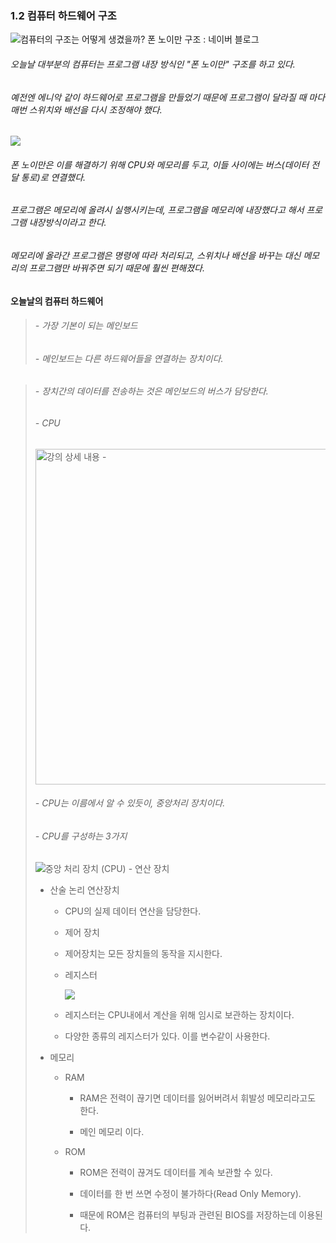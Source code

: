 ### 1.2 컴퓨터 하드웨어 구조

![컴퓨터의 구조는 어떻게 생겼을까? 폰 노이만 구조 : 네이버 블로그](https://mblogthumb-phinf.pstatic.net/MjAyMDA1MjhfMjgx/MDAxNTkwNjQxMTY1NDMy.w51HcT4jYp2OKHYNkUukDXx93m4YnGX04-_kYpOhLlQg.QGXBnWQ2n3haBw0IOM-lqJyBrJrbS_koOxI9mthgxlcg.PNG.with_msip/SE-0a7a2aaa-2572-4930-bc3c-45722a6ec0a7.png?type=w800)

###### 오늘날 대부분의 컴퓨터는 프로그램 내장 방식인 "폰 노이만" 구조를 하고 있다.

###### 예전엔 에니악 같이 하드웨어로 프로그램을 만들었기 때문에 프로그램이 달라질 때 마다 매번 스위치와 배선을 다시 조정해야 했다.

![](C:\Users\USER\AppData\Roaming\marktext\images\2022-09-16-20-16-45-image.png)

###### 폰 노이만은 이를 해결하기 위해 CPU와 메모리를 두고, 이들 사이에는 버스(데이터 전달 통로)로 연결했다.

###### 프로그램은 메모리에 올려시 실행시키는데, 프로그램을 메모리에 내장했다고 해서 프로그램 내장방식이라고 한다.

###### 메모리에 올라간 프로그램은 명령에 따라 처리되고, 스위치나 배선을 바꾸는 대신 메모리의 프로그램만 바꿔주면 되기 때문에 훨씬 편해졌다.

#### 오늘날의 컴퓨터 하드웨어

> ###### - 가장 기본이 되는 메인보드
> 
> ###### - 메인보드는 다른 하드웨어들을 연결하는 장치이다.

> ###### - 장치간의 데이터를 전송하는 것은 메인보드의 버스가 담당한다.
> 
> ###### - CPU
> 
> <img src="http://breefin.com/assets/images/wysiwyg/1638865819_ch2p01_006_01.jpg" title="" alt="강의 상세 내용 -" width="537">
> 
> ###### - CPU는 이름에서 알 수 있듯이, 중앙처리 장치이다.
> 
> ###### - CPU를 구성하는 3가지
> 
> ![중앙 처리 장치 (CPU) - 연산 장치](https://t1.daumcdn.net/cfile/tistory/998705395AE9E4EA29)
> 
> - 산술 논리 연산장치
>   
>   - CPU의 실제 데이터 연산을 담당한다.
>   
>   - 제어 장치
>   
>   - 제어장치는 모든 장치들의 동작을 지시한다.
>   
>   - 레지스터
>     
>       ![](C:\Users\USER\AppData\Roaming\marktext\images\2022-09-16-20-10-06-image.png)
>   
>   - 레지스터는 CPU내에서 계산을 위해 임시로 보관하는 장치이다.
>   
>   - 다양한 종류의 레지스터가 있다. 이를 변수같이 사용한다.
> 
> - 메모리
>   
>   - RAM
>     
>     - RAM은 전력이 끊기면 데이터를 잃어버려서 휘발성 메모리라고도 한다.
>     
>     - 메인 메모리 이다.
>   
>   - ROM
>     
>     - ROM은 전력이 끊겨도 데이터를 계속 보관할 수 있다.
>     
>     - 데이터를 한 번 쓰면 수정이 불가하다(Read Only Memory).
>     
>     - 때문에 ROM은 컴퓨터의 부팅과 관련된 BIOS를 저장하는데 이용된다.
